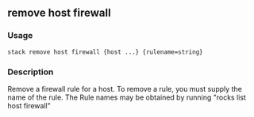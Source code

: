 ## remove host firewall

### Usage

`stack remove host firewall {host ...} {rulename=string}`

### Description

Remove a firewall rule for a host. To remove a rule,
	you must supply the name of the rule. The Rule names may
	be obtained by running "rocks list host firewall"


